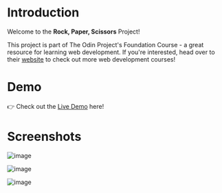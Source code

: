 # Introduction

Welcome to the **Rock, Paper, Scissors** Project!

This project is part of The Odin Project's Foundation Course - a great resource for learning web development.
If you're interested, head over to their <a href="https://www.theodinproject.com/" target="_blank" style="text-decoration: underline;">website</a> to check out more web development courses! 


# Demo
👉 Check out the <a href="https://andisagurit.github.io/odin-rock-paper-scissors/" target="_blank" style="text-decoration: underline;">Live Demo</a> here!


# Screenshots
![image](https://github.com/andisagurit/odin-rock-paper-scissors/assets/100370725/95ea5144-c68f-41c2-a00e-3cd9e172c42e)

![image](https://github.com/andisagurit/odin-rock-paper-scissors/assets/100370725/8b73622d-9b12-488f-a2b9-5ef0a783ab26)

![image](https://github.com/andisagurit/odin-rock-paper-scissors/assets/100370725/854395c0-0c79-4c76-b602-42d8ff3abba6)
